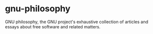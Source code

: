 # gnu-philosophy
GNU philosophy, the GNU project's exhaustive collection of articles and essays about free software and related matters.
